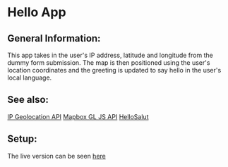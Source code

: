# Hello App

## General Information: 
This app takes in the user's IP address, latitude and longitude from the dummy form submission. The map is then positioned using the user's location coordinates and the greeting is updated to say hello in the user's local language.

## See also:
[IP Geolocation API](https://ip-api.com/)
[Mapbox GL JS API](https://docs.mapbox.com/mapbox-gl-js/api/)
[HelloSalut](https://fourtonfish.com/hellosalut/hello/)

## Setup:
The live version can be seen [here](https://tpsst5.github.io/hello_app/)
